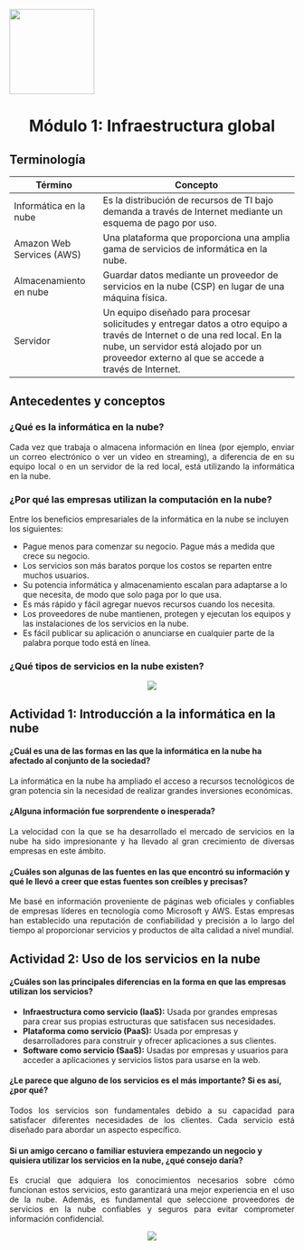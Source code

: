 <p align="left">
  <img src="https://semanadelcannabis.cayetano.edu.pe/assets/img/logo-upch.png" width="150">
  <h1 align="center">Módulo 1: Infraestructura global</h1>
</p>

## Terminología
| Término | Concepto |
| ------------ | ------------ |
| Informática en la nube | Es la distribución de recursos de TI bajo demanda a través de Internet mediante un esquema de pago por uso.  |
|  Amazon Web Services (AWS) | Una plataforma que proporciona una amplia gama de servicios de informática en la nube. |
|  Almacenamiento en nube | Guardar datos mediante un proveedor de servicios en la nube (CSP) en lugar de una máquina física.  |
|  Servidor |  Un equipo diseñado para procesar solicitudes y entregar datos a otro equipo a través de Internet o de una red local. En la nube, un servidor está alojado por un proveedor externo al que se accede a través de Internet. |


## Antecedentes y conceptos
### ¿Qué es la informática en la nube?
<p align="justify">
Cada vez que trabaja o almacena información en línea (por ejemplo, enviar un correo electrónico o ver un vídeo en streaming), a diferencia de en su equipo local o en un servidor de la red local, está utilizando la informática en la nube.</p>

### ¿Por qué las empresas utilizan la computación en la nube?
<p align="justify">
  
Entre los beneficios empresariales de la informática en la nube se incluyen los siguientes:
- Pague menos para comenzar su negocio. Pague más a medida que crece su negocio.
- Los servicios son más baratos porque los costos se reparten entre muchos usuarios.
- Su potencia informática y almacenamiento escalan para adaptarse a lo que necesita, de modo que solo paga por lo que usa.
- Es más rápido y fácil agregar nuevos recursos cuando los necesita.
- Los proveedores de nube mantienen, protegen y ejecutan los equipos y las instalaciones de los servicios en la nube.
- Es fácil publicar su aplicación o anunciarse en cualquier parte de la palabra porque todo está en línea.</p>

### ¿Qué tipos de servicios en la nube existen?
<p align= "center">
  <img src="https://github.com/EdwinJaraOFC/CDRPersonal/assets/150296803/d43bdcde-5149-406a-9f2b-967b9c0506c0">
</p>

## Actividad 1: Introducción a la informática en la nube
#### ¿Cuál es una de las formas en las que la informática en la nube ha afectado al conjunto de la sociedad?
<p align="justify">
La informática en la nube ha ampliado el acceso a recursos tecnológicos de gran potencia sin la necesidad de realizar grandes inversiones económicas.</p>

#### ¿Alguna información fue sorprendente o inesperada?
<p align="justify">
La velocidad con la que se ha desarrollado el mercado de servicios en la nube ha sido impresionante y ha llevado al gran crecimiento de diversas empresas en este ámbito.</p>

#### ¿Cuáles son algunas de las fuentes en las que encontró su información y qué le llevó a creer que estas fuentes son creíbles y precisas?
<p align="justify">
Me basé en información proveniente de páginas web oficiales y confiables de empresas líderes en tecnología como Microsoft y AWS. Estas empresas han establecido una reputación de confiabilidad y precisión a lo largo del tiempo al proporcionar servicios y productos de alta calidad a nivel mundial.</p>

## Actividad 2: Uso de los servicios en la nube
#### ¿Cuáles son las principales diferencias en la forma en que las empresas utilizan los servicios?
<p align="justify">
  
- **Infraestructura como servicio (IaaS):** Usada por grandes empresas para crear sus propias estructuras que satisfacen sus necesidades.
- **Plataforma como servicio (PaaS):** Usada por empresas y desarrolladores para construir y ofrecer aplicaciones a sus clientes.
- **Software como servicio (SaaS):** Usadas por empresas y usuarios para acceder a aplicaciones y servicios listos para usarse en la web.</p>
#### ¿Le parece que alguno de los servicios es el más importante? Si es así, ¿por qué?
<p align="justify">
Todos los servicios son fundamentales debido a su capacidad para satisfacer diferentes necesidades de los clientes. Cada servicio está diseñado para abordar un aspecto específico.</p>

#### Si un amigo cercano o familiar estuviera empezando un negocio y quisiera utilizar los servicios en la nube, ¿qué consejo daría?
<p align="justify">
Es crucial que adquiera los conocimientos necesarios sobre cómo funcionan estos servicios, esto garantizará una mejor experiencia en el uso de la nube. Además, es fundamental que seleccione proveedores de servicios en la nube confiables y seguros para evitar comprometer información confidencial.</p>

<p align= "center">
  <img src="https://github.com/EdwinJaraOFC/CDRPersonal/assets/150296803/72cdf1bc-970e-4077-909d-40e9cddc4c29">
</p>
